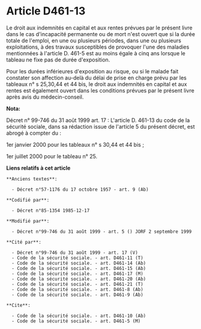 # Article D461-13

Le droit aux indemnités en capital et aux rentes prévues par le présent livre dans le cas d'incapacité permanente ou de mort
n'est ouvert que si la durée totale de l'emploi, en une ou plusieurs périodes, dans une ou plusieurs exploitations, à des
travaux susceptibles de provoquer l'une des maladies mentionnées à l'article D. 461-5 est au moins égale à cinq ans lorsque
le tableau ne fixe pas de durée d'exposition. 

Pour les durées inférieures d'exposition au risque, ou si le malade fait constater son affection au-delà du délai de prise en
charge prévu par les tableaux n° s 25,30,44 et 44 bis, le droit aux indemnités en capital et aux rentes est également ouvert
dans les conditions prévues par le présent livre après avis du médecin-conseil.

**Nota:**

Décret n° 99-746 du 31 août 1999 art. 17 : L'article D. 461-13 du code de la sécurité sociale, dans sa rédaction issue de
l'article 5 du présent décret, est abrogé à compter du : 

1er janvier 2000 pour les tableaux n° s 30,44 et 44 bis ; 

1er juillet 2000 pour le tableau n° 25.

**Liens relatifs à cet article**

	**Anciens textes**:

	  - Décret n°57-1176 du 17 octobre 1957 - art. 9 (Ab)

	**Codifié par**:

	  - Décret n°85-1354 1985-12-17

	**Modifié par**:

	  - Décret n°99-746 du 31 août 1999 - art. 5 () JORF 2 septembre 1999

	**Cité par**:

	  - Décret n°99-746 du 31 août 1999 - art. 17 (V)
	  - Code de la sécurité sociale. - art. D461-11 (T)
	  - Code de la sécurité sociale. - art. D461-14 (Ab)
	  - Code de la sécurité sociale. - art. D461-15 (Ab)
	  - Code de la sécurité sociale. - art. D461-17 (M)
	  - Code de la sécurité sociale. - art. D461-20 (Ab)
	  - Code de la sécurité sociale. - art. D461-21 (T)
	  - Code de la sécurité sociale. - art. D461-8 (Ab)
	  - Code de la sécurité sociale. - art. D461-9 (Ab)

	**Cite**:

	  - Code de la sécurité sociale. - art. D461-10 (Ab)
	  - Code de la sécurité sociale. - art. D461-5 (M)
